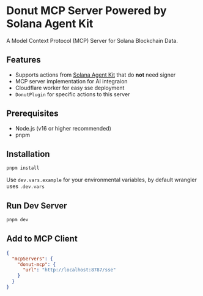 
# Donut MCP Server Powered by Solana Agent Kit

</div>

A Model Context Protocol (MCP) Server for Solana Blockchain Data.


## Features

- Supports actions from [Solana Agent Kit](https://github.com/sendaifun/solana-agent-kit) that do __not__ need signer
- MCP server implementation for AI integraion
- Cloudflare worker for easy sse deployment
- `DonutPlugin` for specific actions to this server

## Prerequisites

- Node.js (v16 or higher recommended)
- pnpm


## Installation


```bash
pnpm install
```

Use `dev.vars.example` for your environmental variables, by default wrangler uses `.dev.vars`

## Run Dev Server

```bash
pnpm dev
```

## Add to MCP Client


```json
{
  "mcpServers": {
    "donut-mcp": {
      "url": "http://localhost:8787/sse"
    }
  }
}
```
